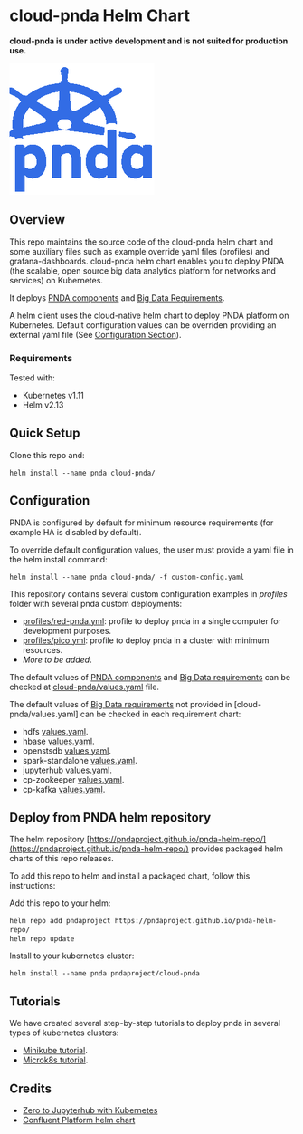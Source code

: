 # cloud-pnda Helm Chart

**cloud-pnda is under active development and is not suited for production use.**

![logo](kube-pnda_icon.png)

## Overview

This repo maintains the source code of the cloud-pnda helm chart and some auxiliary files such as example override yaml files (profiles) and grafana-dashboards.
cloud-pnda helm chart enables you to deploy PNDA (the scalable, open source big data analytics platform for networks and services) on Kubernetes.

It deploys [PNDA components](cloud-pnda/templates) and [Big Data Requirements](cloud-pnda/charts). 

A helm client uses the cloud-native helm chart to deploy PNDA platform on Kubernetes. 
Default configuration values can be overriden providing an external yaml file (See [Configuration Section](#Configuration)).

### Requirements

Tested with:

- Kubernetes v1.11
- Helm v2.13

## Quick Setup

Clone this repo and:

```
helm install --name pnda cloud-pnda/
```

## Configuration

PNDA is configured by default for minimum resource requirements (for example HA is disabled by default).

To override default configuration values, the user must provide a yaml file in the helm install command:

```
helm install --name pnda cloud-pnda/ -f custom-config.yaml
```
 
This repository contains several custom configuration examples in *profiles* folder with several pnda custom deployments:
- [profiles/red-pnda.yml](profiles/red-pnda.yml): profile to deploy pnda in a single computer for development purposes.
- [profiles/pico.yml](profiles/pico.yml): profile to deploy pnda in a cluster with minimum resources.
- *More to be added*.

The default values of [PNDA components](cloud-pnda/templates) and [Big Data requirements](cloud-pnda/charts) can be checked at [cloud-pnda/values.yaml](cloud-pnda/values.yaml) file.

The default values of [Big Data requirements](cloud-pnda/charts) not provided in [cloud-pnda/values.yaml] can be checked in each requirement chart:
- hdfs [values.yaml](cloud-pnda/charts/hdfs/values.yaml).
- hbase [values.yaml](cloud-pnda/charts/hbase/values.yaml).
- openstsdb [values.yaml](cloud-pnda/charts/opentsdb/values.yaml).
- spark-standalone [values.yaml](cloud-pnda/charts/spark-standalone/values.yaml).
- jupyterhub [values.yaml](cloud-pnda/charts/values.yaml).
- cp-zookeeper [values.yaml](cloud-pnda/charts/cp-zookeeper/values.yaml).
- cp-kafka [values.yaml](cloud-pnda/charts/cp-kafka/values.yaml).


## Deploy from PNDA helm repository

The helm repository [https://pndaproject.github.io/pnda-helm-repo/](https://pndaproject.github.io/pnda-helm-repo/) provides packaged helm charts of this repo releases.

To add this repo to helm and install a packaged chart, follow this instructions:

Add this repo to your helm:
```
helm repo add pndaproject https://pndaproject.github.io/pnda-helm-repo/
helm repo update
```

Install to your kubernetes cluster:
```
helm install --name pnda pndaproject/cloud-pnda
```

## Tutorials

We have created several step-by-step tutorials to deploy pnda in several types of kubernetes clusters:

- [Minikube tutorial](tutorials/minikube.md).
- [Microk8s tutorial](tutorials/microk8s.md).

## Credits

- [Zero to Jupyterhub with Kubernetes](https://zero-to-jupyterhub.readthedocs.io/en/latest/)
- [Confluent Platform helm chart](https://github.com/confluentinc/cp-helm-charts)
